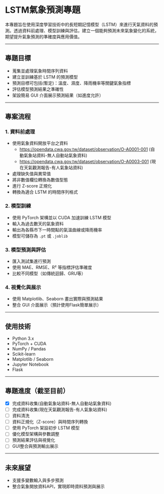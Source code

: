 # LSTM氣象預測專題

本專題旨在使用深度學習技術中的長短期記憶模型（LSTM）來進行天氣資料的預測。透過資料前處理、模型訓練與評估，建立一個能夠預測未來氣象變化的系統，期望提升氣象預測的準確度與應用價值。

---

## 專題目標

- 蒐集並處理氣象時間序列資料
- 建立並訓練基於 LSTM 的預測模型
- 預測目標可包括(暫定)：溫度、濕度、降雨機率等關鍵氣象指標
- 評估模型預測結果之準確性
- 架設簡易 GUI 介面展示預測結果（如進度允許）

---

## 專案流程

### 1. 資料前處理
- 使用氣象資料開放平台之資料
  - https://opendata.cwa.gov.tw/dataset/observation/O-A0001-001 (自動氣象站資料-無人自動站氣象資料)
  - https://opendata.cwa.gov.tw/dataset/observation/O-A0003-001 (現在天氣觀測報告-有人氣象站資料)
- 處理缺失值與異常值
- 將非數值欄位轉換為數值型態
- 進行 Z-score 正規化
- 轉換為適合 LSTM 的時間序列格式

### 2. 模型訓練
- 使用 PyTorch 架構並以 CUDA 加速訓練 LSTM 模型
- 輸入為過去數天的氣象資料
- 輸出為各縣市下一時間點的氣溫曲線或降雨機率
- 模型可儲存為 `.pt` 或 `.joblib`

### 3. 模型預測與評估
- 匯入測試集進行預測
- 使用 MAE、RMSE、R² 等指標評估準確度
- 比較不同模型（如傳統迴歸、GRU等）

### 4. 視覺化與展示
- 使用 Matplotlib、Seaborn 畫出實際與預測結果
- 整合 GUI 介面展示（預計使用Flask簡單展示）

---

## 使用技術

- Python 3.x
- PyTorch + CUDA
- NumPy / Pandas
- Scikit-learn
- Matplotlib / Seaborn
- Jupyter Notebook
- Flask

---

## 專題進度（截至目前）

- [x] 完成資料收集(自動氣象站資料-無人自動站氣象資料)
- [ ] 完成資料收集(現在天氣觀測報告-有人氣象站資料)
- [ ] 資料清洗
- [ ] 資料正規化（Z-score）與時間序列轉換
- [ ] 使用 PyTorch 架設初步 LSTM 模型
- [ ] 優化模型架構與參數調整
- [ ] 預測結果評估與視覺化
- [ ] GUI整合與預測輸出展示

---

## 未來展望

- 支援多變數輸入與多步預測
- 整合氣象開放資料API，實現即時資料預測與展示
